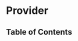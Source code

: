 <script lang="ts">
  import { buildTableOfContent, buildPage } from './../scripts/build';

  const project = (await import(/* @vite-ignore */ './../build/typedoc-ast.json').then(
    module => module.default,
  )) as ProjectReflection;

  export default {
    name: 'Provider',
    data() {
      return {
        tableOfContent: [],
        pageContent: {},
      };
    },
    async created() {
      this.tableOfContent = await buildTableOfContent(project, 'Provider');
      this.pageContent = await buildPage(project, 'Provider', this.tableOfContent);

    },
  };
</script>

# Provider

## Table of Contents

<TableOfContentComponent :tocData="tableOfContent" />

<PageContentComponent :page="pageContent" />
